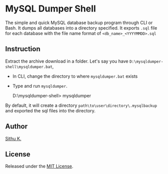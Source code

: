 # MySQL Dumper Shell

The simple and quick MySQL database backup program through CLI or Bash. It dumps all databases into a directory specified. It exports `.sql` file for each database with the file name format of `<db_name>_<YYYYMMDD>.sql`

## Instruction

Extract the archive download in a folder. Let's say you have `D:\mysqldumper-shell\mysqldumper.bat`,

- In CLI, change the directory to where `mysqldumper.bat` exists
- Type and run `mysqldumper`.


    D:\mysqldumper-shell> mysqldumper

By default, it will create a directory `path\to\user\directory\.mysqlbackup` and exported the sql files into the directory.

## Author
[Sithu K.](http://sithukyaw.com)

## License
Released under the [MIT License](LICENSE).
